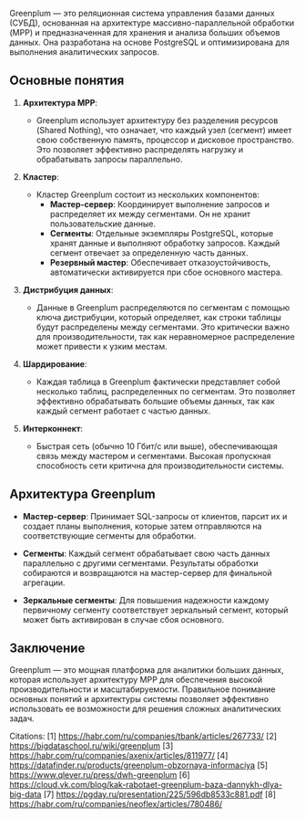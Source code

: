 Greenplum — это реляционная система управления базами данных (СУБД), основанная на архитектуре массивно-параллельной обработки (MPP) и предназначенная для хранения и анализа больших объемов данных. Она разработана на основе PostgreSQL и оптимизирована для выполнения аналитических запросов.

## Основные понятия

1. **Архитектура MPP**:
   - Greenplum использует архитектуру без разделения ресурсов (Shared Nothing), что означает, что каждый узел (сегмент) имеет свою собственную память, процессор и дисковое пространство. Это позволяет эффективно распределять нагрузку и обрабатывать запросы параллельно.

2. **Кластер**:
   - Кластер Greenplum состоит из нескольких компонентов:
     - **Мастер-сервер**: Координирует выполнение запросов и распределяет их между сегментами. Он не хранит пользовательские данные.
     - **Сегменты**: Отдельные экземпляры PostgreSQL, которые хранят данные и выполняют обработку запросов. Каждый сегмент отвечает за определенную часть данных.
     - **Резервный мастер**: Обеспечивает отказоустойчивость, автоматически активируется при сбое основного мастера.

3. **Дистрибуция данных**:
   - Данные в Greenplum распределяются по сегментам с помощью ключа дистрибуции, который определяет, как строки таблицы будут распределены между сегментами. Это критически важно для производительности, так как неравномерное распределение может привести к узким местам.

4. **Шардирование**:
   - Каждая таблица в Greenplum фактически представляет собой несколько таблиц, распределенных по сегментам. Это позволяет эффективно обрабатывать большие объемы данных, так как каждый сегмент работает с частью данных.

5. **Интерконнект**:
   - Быстрая сеть (обычно 10 Гбит/с или выше), обеспечивающая связь между мастером и сегментами. Высокая пропускная способность сети критична для производительности системы.

## Архитектура Greenplum

- **Мастер-сервер**: Принимает SQL-запросы от клиентов, парсит их и создает планы выполнения, которые затем отправляются на соответствующие сегменты для обработки.
  
- **Сегменты**: Каждый сегмент обрабатывает свою часть данных параллельно с другими сегментами. Результаты обработки собираются и возвращаются на мастер-сервер для финальной агрегации.

- **Зеркальные сегменты**: Для повышения надежности каждому первичному сегменту соответствует зеркальный сегмент, который может быть активирован в случае сбоя основного.

## Заключение

Greenplum — это мощная платформа для аналитики больших данных, которая использует архитектуру MPP для обеспечения высокой производительности и масштабируемости. Правильное понимание основных понятий и архитектуры системы позволяет эффективно использовать ее возможности для решения сложных аналитических задач.

Citations:
[1] https://habr.com/ru/companies/tbank/articles/267733/
[2] https://bigdataschool.ru/wiki/greenplum
[3] https://habr.com/ru/companies/axenix/articles/811977/
[4] https://datafinder.ru/products/greenplum-obzornaya-informaciya
[5] https://www.qlever.ru/press/dwh-greenplum
[6] https://cloud.vk.com/blog/kak-rabotaet-greenplum-baza-dannykh-dlya-big-data
[7] https://pgday.ru/presentation/225/596db8533c881.pdf
[8] https://habr.com/ru/companies/neoflex/articles/780486/